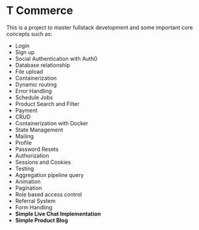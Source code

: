 # T Commerce

This is a project to master fullstack development and some important core concepts such as:

- Login
- Sign up
- Social Authentication with Auth0
- Database relationship
- File upload
- Containerization
- Dynamic routing
- Error Handling
- Schedule Jobs
- Product Search and Filter
- Payment
- CRUD
- Containerization with Docker
- State Management
- Mailing
- Profile
- Password Resets
- Authorization
- Sessions and Cookies
- Testing
- Aggregation pipeline query
- Animation
- Pagination
- Role based access control
- Referral System
- Form Handling
- **Simple Live Chat Implementation**
- **Simple Product Blog**
